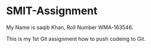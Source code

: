 # SMIT-Assignment



My Name is saqib Khan, Roll Number WMA-163546.

This is my 1st Git assignment how to push codeing to Git.

